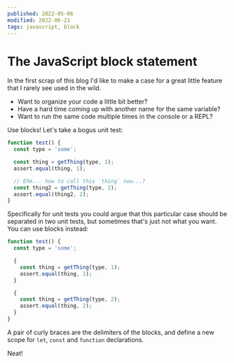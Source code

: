 ```yaml
---
published: 2022-05-06
modified: 2022-06-21
tags: javascript, block
---
```


# The JavaScript block statement

In the first scrap of this blog I'd like to make a case for a great little
feature that I rarely see used in the wild.

- Want to organize your code a little bit better?
- Have a hard time coming up with another name for the same variable?
- Want to run the same code multiple times in the console or a REPL?

Use blocks! Let's take a bogus unit test:

```javascript
function test() {
  const type = 'some';

  const thing = getThing(type, 1);
  assert.equal(thing, 1);

  // Ehm... how to call this `thing` now...?
  const thing2 = getThing(type, 2);
  assert.equal(thing2, 2);
}
```

Specifically for unit tests you could argue that this particular case should be
separated in two unit tests, but sometimes that's just not what you want. You
can use blocks instead:

```javascript
function test() {
  const type = 'some';

  {
    const thing = getThing(type, 1);
    assert.equal(thing, 1);
  }

  {
    const thing = getThing(type, 2);
    assert.equal(thing, 2);
  }
}
```

A pair of curly braces are the delimiters of the blocks, and define a new scope
for `let`, `const` and `function` declarations.

Neat!
